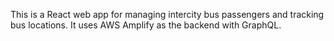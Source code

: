 This is a React web app for managing intercity bus passengers and tracking bus locations. It uses AWS Amplify as the backend with GraphQL.
